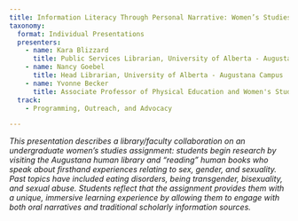 ```yaml
---
title: Information Literacy Through Personal Narrative: Women’s Studies and the Human Library
taxonomy:
  format: Individual Presentations
  presenters:
    - name: Kara Blizzard
	  title: Public Services Librarian, University of Alberta - Augustana Campus
	- name: Nancy Goebel
	  title: Head Librarian, University of Alberta - Augustana Campus
	- name: Yvonne Becker
	  title: Associate Professor of Physical Education and Women's Studies, University of Alberta - Augustana Campus
  track: 
	- Programming, Outreach, and Advocacy

---
```

_This presentation describes a library/faculty collaboration on an undergraduate women’s studies assignment: students begin research by visiting the Augustana human library and “reading” human books who speak about firsthand experiences relating to sex, gender, and sexuality. Past topics have included eating disorders, being transgender, bisexuality, and sexual abuse. Students reflect that the assignment provides them with a unique, immersive learning experience by allowing them to engage with both oral narratives and traditional scholarly information sources._
